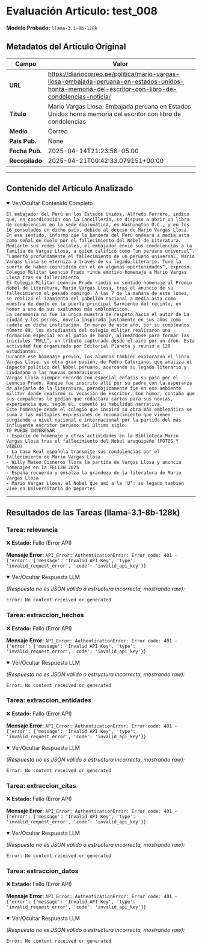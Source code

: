 # Evaluación Artículo: test_008
**Modelo Probado:** `llama-3.1-8b-128k`

## Metadatos del Artículo Original

| Campo          | Valor                                      |
|----------------|--------------------------------------------|
| **URL**        | https://diariocorreo.pe/politica/mario-vargas-llosa-embajada-peruana-en-estados-unidos-honra-memoria-del-escritor-con-libro-de-condolencias-noticia/           |
| **Título**     | Mario Vargas Llosa: Embajada peruana en Estados Unidos honra memoria del escritor con libro de condolencias       |
| **Medio**      | Correo         |
| **País Pub.**  | None |
| **Fecha Pub.** | 2025-04-14T21:23:58-05:00 |
| **Recopilado** | 2025-04-21T00:42:33.079151+00:00 |

---

## Contenido del Artículo Analizado

<details open>
<summary>Ver/Ocultar Contenido Completo</summary>

```text
El embajador del Perú en los Estados Unidos, Alfredo Ferrero, indicó que, en coordinación con la Cancillería, se dispuso a abrir un libro de condolencias en la sede diplomática, en Washington D.C., y en los 16 consulados en dicho país, debido al deceso de Mario Vargas Llosa.
En ese sentido, informó que la bandera del Perú ondeará a media asta como señal de duelo por el fallecimiento del Nobel de Literatura.
Mediante sus redes sociales, el embajador envió sus condolencias a la familia de Vargas Llosa, a quien calificó como “un peruano universal”.
“Lamentó profundamente el fallecimiento de un peruano universal. Mario Vargas Llosa se eterniza a través de su legado literario. Tuve la suerte de haber coincidido con él en algunas oportunidades”, expresó.
Colegio Militar Leoncio Prado rinde emotivo homenaje a Mario Vargas Llosa tras su fallecimiento
El Colegio Militar Leoncio Prado rindió un sentido homenaje al Premio Nobel de Literatura, Mario Vargas Llosa, tras el anuncio de su fallecimiento el pasado domingo. A las 7 de la mañana de este lunes, se realizó el izamiento del pabellón nacional a media asta como muestra de duelo en la puerta principal Sarmiento del recinto, en honor a uno de sus exalumnos más emblemáticos.
La ceremonia no fue la única muestra de respeto hacia el autor de La ciudad y los perros, novela inspirada justamente en sus años como cadete en dicha institución. En marzo de este año, por su cumpleaños número 89, los estudiantes del colegio militar realizaron una formación especial en el patio de honor, alineándose para formar las iniciales “MVLL”, un tributo capturado desde el aire por un dron. Esta actividad fue organizada por Editorial Planeta y reunió a 120 estudiantes.
Durante ese homenaje previo, los alumnos también exploraron el libro Vargas Llosa, su otra gran pasión, de Pedro Cateriano, que analiza el impacto político del Nobel peruano, acercando su legado literario y ciudadano a las nuevas generaciones.
Vargas Llosa siempre recordó con especial énfasis su paso por el Leoncio Prado. Aunque fue inscrito allí por su padre con la esperanza de alejarlo de la literatura, paradójicamente fue en ese ambiente militar donde reafirmó su vocación de escritor. Con humor, contaba que sus compañeros le pedían que redactara cartas para sus novias, experiencia que, según él, cimentó su habilidad narrativa.
Este homenaje desde el colegio que inspiró su obra más emblemática se suma a las múltiples expresiones de reconocimiento que vienen surgiendo a nivel nacional e internacional por la partida del más influyente escritor peruano del último siglo.
TE PUEDE INTERESAR
- Espacio de homenaje y otras actividades en la Biblioteca Mario Vargas Llosa tras el fallecimiento del Nobel arequipeño (FOTOS Y VIDEO)
- La Casa Real española transmite sus condolencias por el fallecimiento de Mario Vargas Llosa
- Willy Mateo Cisneros llora la partida de Vargas Llosa y anuncia homenajes en la FELIZH 2025
- España recuerda y ensalza la grandeza de la literatura de Mario Vargas Llosa
- Mario Vargas Llosa, el Nobel que amó a la ‘U’: su legado también vive en Universitario de Deportes
```
</details>

---

## Resultados de las Tareas (llama-3.1-8b-128k)

### Tarea: relevancia

❌ **Estado:** Fallo (Error API)

   **Mensaje Error:** `API_Error: AuthenticationError: Error code: 401 - {'error': {'message': 'Invalid API Key', 'type': 'invalid_request_error', 'code': 'invalid_api_key'}}`


<details open>
<summary>Ver/Ocultar Respuesta LLM</summary>

_(Respuesta no es JSON válido o estructura incorrecta, mostrando raw):_
```
Error: No content received or generated
```
</details>


### Tarea: extraccion_hechos

❌ **Estado:** Fallo (Error API)

   **Mensaje Error:** `API_Error: AuthenticationError: Error code: 401 - {'error': {'message': 'Invalid API Key', 'type': 'invalid_request_error', 'code': 'invalid_api_key'}}`


<details open>
<summary>Ver/Ocultar Respuesta LLM</summary>

_(Respuesta no es JSON válido o estructura incorrecta, mostrando raw):_
```
Error: No content received or generated
```
</details>


### Tarea: extraccion_entidades

❌ **Estado:** Fallo (Error API)

   **Mensaje Error:** `API_Error: AuthenticationError: Error code: 401 - {'error': {'message': 'Invalid API Key', 'type': 'invalid_request_error', 'code': 'invalid_api_key'}}`


<details open>
<summary>Ver/Ocultar Respuesta LLM</summary>

_(Respuesta no es JSON válido o estructura incorrecta, mostrando raw):_
```
Error: No content received or generated
```
</details>


### Tarea: extraccion_citas

❌ **Estado:** Fallo (Error API)

   **Mensaje Error:** `API_Error: AuthenticationError: Error code: 401 - {'error': {'message': 'Invalid API Key', 'type': 'invalid_request_error', 'code': 'invalid_api_key'}}`


<details open>
<summary>Ver/Ocultar Respuesta LLM</summary>

_(Respuesta no es JSON válido o estructura incorrecta, mostrando raw):_
```
Error: No content received or generated
```
</details>


### Tarea: extraccion_datos

❌ **Estado:** Fallo (Error API)

   **Mensaje Error:** `API_Error: AuthenticationError: Error code: 401 - {'error': {'message': 'Invalid API Key', 'type': 'invalid_request_error', 'code': 'invalid_api_key'}}`


<details open>
<summary>Ver/Ocultar Respuesta LLM</summary>

_(Respuesta no es JSON válido o estructura incorrecta, mostrando raw):_
```
Error: No content received or generated
```
</details>

